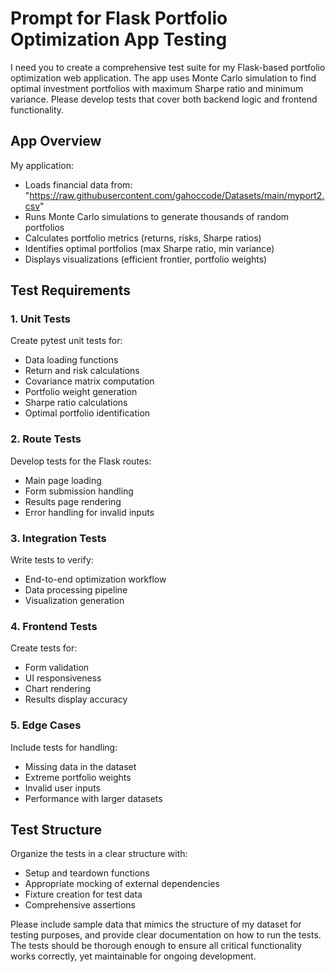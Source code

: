 # Prompt for Flask Portfolio Optimization App Testing

I need you to create a comprehensive test suite for my Flask-based portfolio optimization web application. The app uses Monte Carlo simulation to find optimal investment portfolios with maximum Sharpe ratio and minimum variance. Please develop tests that cover both backend logic and frontend functionality.

## App Overview
My application:
- Loads financial data from: "https://raw.githubusercontent.com/gahoccode/Datasets/main/myport2.csv"
- Runs Monte Carlo simulations to generate thousands of random portfolios
- Calculates portfolio metrics (returns, risks, Sharpe ratios)
- Identifies optimal portfolios (max Sharpe ratio, min variance)
- Displays visualizations (efficient frontier, portfolio weights)

## Test Requirements

### 1. Unit Tests
Create pytest unit tests for:
- Data loading functions
- Return and risk calculations
- Covariance matrix computation
- Portfolio weight generation
- Sharpe ratio calculations
- Optimal portfolio identification

### 2. Route Tests
Develop tests for the Flask routes:
- Main page loading
- Form submission handling
- Results page rendering
- Error handling for invalid inputs

### 3. Integration Tests
Write tests to verify:
- End-to-end optimization workflow
- Data processing pipeline
- Visualization generation

### 4. Frontend Tests
Create tests for:
- Form validation
- UI responsiveness
- Chart rendering
- Results display accuracy

### 5. Edge Cases
Include tests for handling:
- Missing data in the dataset
- Extreme portfolio weights
- Invalid user inputs
- Performance with larger datasets

## Test Structure
Organize the tests in a clear structure with:
- Setup and teardown functions
- Appropriate mocking of external dependencies
- Fixture creation for test data
- Comprehensive assertions

Please include sample data that mimics the structure of my dataset for testing purposes, and provide clear documentation on how to run the tests. The tests should be thorough enough to ensure all critical functionality works correctly, yet maintainable for ongoing development.